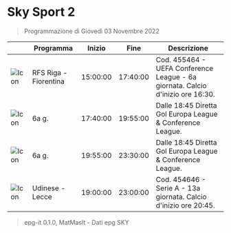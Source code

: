# Sky Sport 2
> Programmazione di Giovedì 03 Novembre 2022

||Programma|Inizio|Fine|Descrizione|
|---|---|---|---|---|
|![Icon](https://guidatv.sky.it/uuid/140d8023-c111-42da-a8bc-b13f28fcb790/cover?md5ChecksumParam=b694034596ef6699068470f5e9a49bde)|RFS Riga - Fiorentina|15:00:00|17:40:00|Cod. 455464 - UEFA Conference League - 6a giornata. Calcio d&#039;inizio ore 16:30.
|![Icon](https://guidatv.sky.it/uuid/1403e61a-6e67-402d-9fc6-0f053ee52d95/cover?md5ChecksumParam=e8986ee8d670dc978d59de19bddad7b8)|6a g.|17:40:00|19:55:00|Dalle 18:45 Diretta Gol Europa League &amp; Conference League.
|![Icon](https://guidatv.sky.it/uuid/1403e61a-6e67-402d-9fc6-0f053ee52d95/cover?md5ChecksumParam=e8986ee8d670dc978d59de19bddad7b8)|6a g.|19:55:00|23:30:00|Dalle 18:45 Diretta Gol Europa League &amp; Conference League.
|![Icon](https://guidatv.sky.it/uuid/3562e877-ae17-49d6-b68a-ab9d2dc95ad5/cover?md5ChecksumParam=db0c696236798146360b40f707432f3f)|Udinese - Lecce|19:00:00|23:00:00|Cod. 454646 - Serie A - 13a giornata. Calcio d&#039;inizio ore 20:45.



 > epg-it 0.1.0, MatMasIt - Dati epg SKY